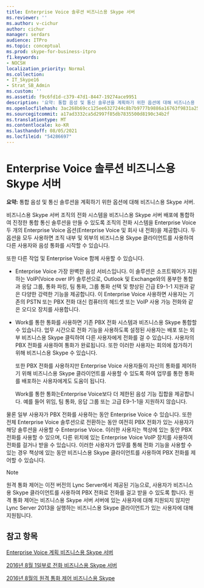 ```yaml
---
title: Enterprise Voice 솔루션 비즈니스용 Skype 서버
ms.reviewer: ''
ms.author: v-cichur
author: cichur
manager: serdars
audience: ITPro
ms.topic: conceptual
ms.prod: skype-for-business-itpro
f1.keywords:
- NOCSH
localization_priority: Normal
ms.collection:
- IT_Skype16
- Strat_SB_Admin
ms.custom: ''
ms.assetid: f9c6fd1d-c379-47d1-8447-19274ace9951
description: '요약: 통합 음성 및 통신 솔루션을 계획하기 위한 옵션에 대해 비즈니스용 Skype 서버.'
ms.openlocfilehash: 3ac268b69cc125ee6327244c8b7b9777b9886a16763f9831a2582a935f931432
ms.sourcegitcommit: a17ad3332ca5d2997f85db7835500d8190c34b2f
ms.translationtype: MT
ms.contentlocale: ko-KR
ms.lasthandoff: 08/05/2021
ms.locfileid: "54286697"
---
```

# <a name="plan-your-enterprise-voice-solution-in-skype-for-business-server"></a>Enterprise Voice 솔루션 비즈니스용 Skype 서버
 
**요약:** 통합 음성 및 통신 솔루션을 계획하기 위한 옵션에 대해 비즈니스용 Skype 서버.
  
비즈니스용 Skype 서버 조직의 전화 시스템을 비즈니스용 Skype 서버 배포에 통합하여 진정한 통합 통신 솔루션을 만들 수 있도록 조직의 전화 시스템을 Enterprise Voice 두 개의 Enterprise Voice 옵션(Enterprise Voice 및 회사 내 전화)을 제공합니다. 두 옵션을 모두 사용하면 조직 내부 및 외부의 비즈니스용 Skype 클라이언트를 사용하여 다른 사용자와 음성 통화를 시작할 수 있습니다.
  
또한 다른 작업 및 Enterprise Voice 함께 사용할 수 있습니다.
  
- Enterprise Voice 가장 완벽한 음성 서비스입니다. 이 솔루션은 소프트웨어가 지원하는 VoIP(Voice over IP) 솔루션으로, Outlook 및 Exchange와의 풍부한 통합과 응답 그룹, 통화 파킹, 팀 통화, 그룹 통화 선택 및 향상된 긴급 E9-1-1 지원과 같은 다양한 강력한 기능을 제공합니다. 이 Enterprise Voice 사용하면 사용자는 기존의 PSTN 또는 PBX 전화 대신 컴퓨터의 헤드셋 또는 VoIP 사용 가능 전화와 같은 오디오 장치를 사용합니다.
    
- Work를 통한 통화를 사용하면 기존 PBX 전화 시스템과 비즈니스용 Skype 통합할 수 있습니다. 업무 시간으로 전화 기능을 사용하도록 설정된 사용자는 배포 또는 외부 비즈니스용 Skype 클릭하여 다른 사용자에게 전화를 걸 수 있습니다. 사용자의 PBX 전화를 사용하여 통화가 완료됩니다. 또한 이러한 사용자는 회의에 참가하기 위해 비즈니스용 Skype 수 있습니다.
    
    또한 PBX 전화를 사용하지만 Enterprise Voice 사용자들이 자신의 통화를 제어하기 위해 비즈니스용 Skype 클라이언트를 사용할 수 있도록 하여 업무를 통한 통화를 배포하는 사용자에게도 도움이 됩니다.
    
     Work를 통한 통화는Enterprise Voice보다 더 제한된 음성 기능 집합을 제공합니다. 예를 들어 위임, 팀 통화, 응답 그룹 또는 고급 E9-1-1을 지원하지 않습니다.
    
물론 일부 사용자가 PBX 전화를 사용하는 동안 Enterprise Voice 수 있습니다. 또한 전체 Enterprise Voice 솔루션으로 전환하는 동안 여전히 PBX 전화가 있는 사용자가 해당 솔루션을 사용할 수 Enterprise Voice. 이러한 사용자는 책상에 있는 동안 PBX 전화를 사용할 수 있으며, 다른 위치에 있는 Enterprise Voice VoIP 장치를 사용하여 전화를 걸거나 받을 수 있습니다. 이러한 사용자가 업무를 통해 전화 기능을 사용할 수 있는 경우 책상에 있는 동안 비즈니스용 Skype 클라이언트를 사용하여 PBX 전화를 제어할 수 있습니다.
  
> [!NOTE]
> 원격 통화 제어는 이전 버전의 Lync Server에서 제공된 기능으로, 사용자가 비즈니스용 Skype 클라이언트를 사용하여 PBX 전화로 전화를 걸고 받을 수 있도록 합니다. 원격 통화 제어는 비즈니스용 Skype 서버 서버에 있는 사용자에 대해 지원되지 않지만 Lync Server 2013을 실행하는 비즈니스용 Skype 클라이언트가 있는 사용자에 대해 지원됩니다. 
  
## <a name="see-also"></a>참고 항목


[Enterprise Voice 계획 비즈니스용 Skype 서버](enterprise-voice.md)
  
[2016년 8월 1일부로 전화 비즈니스용 Skype 서버](call-via-work.md)
  
[2016년 8월의 원격 통화 제어 비즈니스용 Skype](remote-call-control.md)

